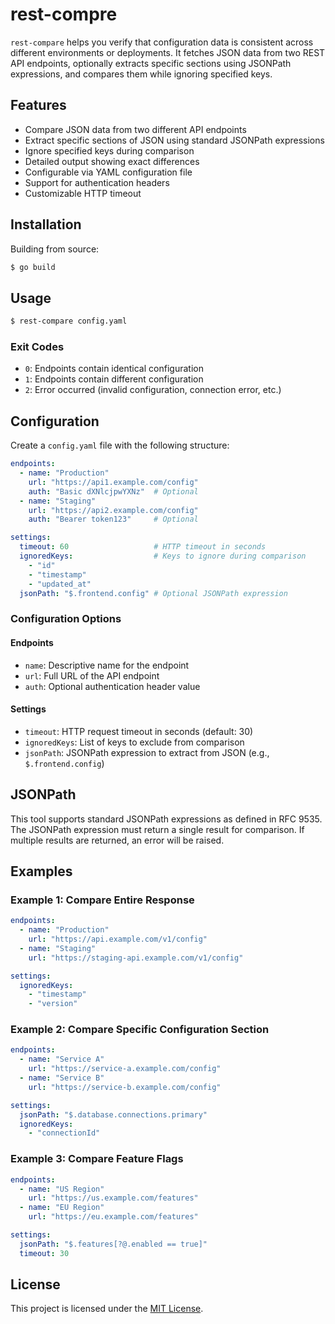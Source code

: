 # rest-compre

`rest-compare` helps you verify that configuration data is consistent across different environments or deployments. It fetches JSON data from two REST API endpoints, optionally extracts specific sections using JSONPath expressions, and compares them while ignoring specified keys.

## Features

- Compare JSON data from two different API endpoints
- Extract specific sections of JSON using standard JSONPath expressions
- Ignore specified keys during comparison
- Detailed output showing exact differences
- Configurable via YAML configuration file
- Support for authentication headers
- Customizable HTTP timeout

## Installation

Building from source:

```bash
$ go build
```

## Usage

```bash
$ rest-compare config.yaml
```

### Exit Codes

- `0`: Endpoints contain identical configuration
- `1`: Endpoints contain different configuration
- `2`: Error occurred (invalid configuration, connection error, etc.)

## Configuration

Create a `config.yaml` file with the following structure:

```yaml
endpoints:
  - name: "Production"
    url: "https://api1.example.com/config"
    auth: "Basic dXNlcjpwYXNz"  # Optional
  - name: "Staging"
    url: "https://api2.example.com/config"
    auth: "Bearer token123"     # Optional

settings:
  timeout: 60                   # HTTP timeout in seconds
  ignoredKeys:                  # Keys to ignore during comparison
    - "id"
    - "timestamp"
    - "updated_at"
  jsonPath: "$.frontend.config" # Optional JSONPath expression
```

### Configuration Options

#### Endpoints

- `name`: Descriptive name for the endpoint
- `url`: Full URL of the API endpoint
- `auth`: Optional authentication header value

#### Settings

- `timeout`: HTTP request timeout in seconds (default: 30)
- `ignoredKeys`: List of keys to exclude from comparison
- `jsonPath`: JSONPath expression to extract from JSON (e.g., `$.frontend.config`)

## JSONPath

This tool supports standard JSONPath expressions as defined in RFC 9535. The JSONPath expression must return a single result for comparison. If multiple results are returned, an error will be raised.

## Examples

### Example 1: Compare Entire Response

```yaml
endpoints:
  - name: "Production"
    url: "https://api.example.com/v1/config"
  - name: "Staging"
    url: "https://staging-api.example.com/v1/config"

settings:
  ignoredKeys:
    - "timestamp"
    - "version"
```

### Example 2: Compare Specific Configuration Section

```yaml
endpoints:
  - name: "Service A"
    url: "https://service-a.example.com/config"
  - name: "Service B"
    url: "https://service-b.example.com/config"

settings:
  jsonPath: "$.database.connections.primary"
  ignoredKeys:
    - "connectionId"
```

### Example 3: Compare Feature Flags

```yaml
endpoints:
  - name: "US Region"
    url: "https://us.example.com/features"
  - name: "EU Region"
    url: "https://eu.example.com/features"

settings:
  jsonPath: "$.features[?@.enabled == true]"
  timeout: 30
```

## License

This project is licensed under the [MIT License](./LICENSE).
